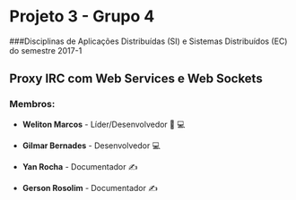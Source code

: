 
# Projeto 3 - Grupo 4
###Disciplinas de Aplicações Distribuídas (SI) e Sistemas Distribuídos (EC) do semestre 2017-1

## Proxy IRC com Web Services e Web Sockets

### Membros:

* **Weliton Marcos** - Líder/Desenvolvedor :crown: :computer:

* **Gilmar Bernades** - Desenvolvedor :computer:

* **Yan Rocha** - Documentador :writing_hand:
* **Gerson Rosolim** - Documentador :writing_hand: